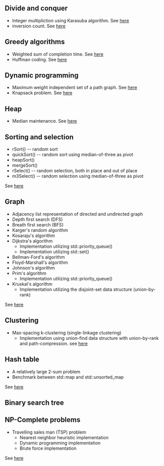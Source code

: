 ## Divide and conquer

* Integer multipliction using Karasuba algorithm. See [here](./divide_and_conquer/integer_multiplication)
* inversion count. See [here](./divide_and_conquer/inversion_count)

## Greedy algorithms
* Weighted sum of completion time. See [here](./greedy_algorithm/weighted_sum_of_completion_time)
* Huffman coding. See [here](./greedy_algorithm/huffman_coding)

## Dynamic programming
* Maximum weight independent set of a path graph. See [here](./dynamic_programming/max_weight_independent_set)
* Knapsack problem. See [here](./dynamic_programming/knapsack)

## Heap

* Median maintenance. See [here](./median_maintenance) 

## Sorting and selection

* rSort() -- random sort
* quickSort() -- random sort using median-of-three as pivot
* heapSort()
* mergeSort()
* rSelect() -- random selection, both in place and out of place
* m3Select() -- random selection using median-of-three as pivot

See [here](./sorting_and_selection)

## Graph

* Adjacency list representation of directed and undirected graph
* Depth first search (DFS)
* Breath first search (BFS)
* Karger's random algorithm
* Kosaraju's algorithm
* Dijkstra's algorithm
  - Implementation utilizing std::priority_queue()
  - Implementation utilizing std::set()
* Bellman-Ford's algorithm
* Floyd-Marshall's algorithm
* Johnson's algorithm
* Prim's algorithm
  - Implementation utilizing std::priority_queue()
* Kruskal's algorithm
  - Implementation utilizing the disjoint-set data structure (union-by-rank)
 
See [here](./graph)

## Clustering

* Max-spacing k-clustering (single-linkage clustering) 
  - Implementation using union-find data structure with union-by-rank and path-compression. see [here](./clustering/max_spacing_k_clustering)

## Hash table

* A relatively large 2-sum problem
* Benchmark between std::map and std::unsorted_map

See [here](./hash_table)

## Binary search tree

## NP-Complete problems

* Travelling sales man (TSP) problem
  - Nearest neighbor heuristic implementation
  - Dynamic programming implementation
  - Brute force implementation
  
See [here](./NP-complete)
